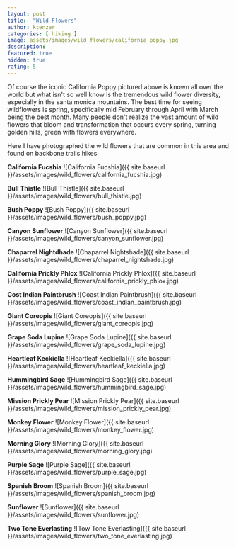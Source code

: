 ```yaml
---
layout: post
title:  "Wild Flowers"
author: ktenzer
categories: [ hiking ]
image: assets/images/wild_flowers/california_poppy.jpg
description: 
featured: true
hidden: true
rating: 5
---
```

Of course the iconic California Poppy pictured above is known all over the world but what isn't so well know is the tremendous wild flower diversity, especially in the santa monica mountains. The best time for seeing wildflowers is spring, specifically mid February through April with March being the best month. Many people don't realize the vast amount of wild flowers that bloom and transformation that occurs every spring, turning golden hills, green with flowers everywhere.

Here I have photographed the wild flowers that are common in this area and found on backbone trails hikes.

**California Fucshia**
![California Fucshia]({{ site.baseurl }}/assets/images/wild_flowers/california_fucshia.jpg)

**Bull Thistle**
![Bull Thistle]({{ site.baseurl }}/assets/images/wild_flowers/bull_thistle.jpg)

**Bush Poppy**
![Bush Poppy]({{ site.baseurl }}/assets/images/wild_flowers/bush_poppy.jpg)

**Canyon Sunflower**
![Canyon Sunflower]({{ site.baseurl }}/assets/images/wild_flowers/canyon_sunflower.jpg)

**Chaparrel Nightdhade**
![Chaparrel Nightshade]({{ site.baseurl }}/assets/images/wild_flowers/chaparrel_nightshade.jpg)

**California Prickly Phlox**
![California Prickly Phlox]({{ site.baseurl }}/assets/images/wild_flowers/california_prickly_phlox.jpg)

**Cost Indian Paintbrush**
![Coast Indian Paintbrush]({{ site.baseurl }}/assets/images/wild_flowers/coast_indian_paintbrush.jpg)

**Giant Coreopis**
![Giant Coreopis]({{ site.baseurl }}/assets/images/wild_flowers/giant_coreopis.jpg)

**Grape Soda Lupine**
![Grape Soda Lupine]({{ site.baseurl }}/assets/images/wild_flowers/grape_soda_lupine.jpg)

**Heartleaf Keckiella**
![Heartleaf Keckiella]({{ site.baseurl }}/assets/images/wild_flowers/heartleaf_keckiella.jpg)

**Hummingbird Sage**
![Hummingbird Sage]({{ site.baseurl }}/assets/images/wild_flowers/hummingbird_sage.jpg)

**Mission Prickly Pear**
![MIssion Prickly Pear]({{ site.baseurl }}/assets/images/wild_flowers/mission_prickly_pear.jpg)

**Monkey Flower**
![Monkey Flower]({{ site.baseurl }}/assets/images/wild_flowers/monkey_flower.jpg)

**Morning Glory**
![Morning Glory]({{ site.baseurl }}/assets/images/wild_flowers/morning_glory.jpg)

**Purple Sage**
![Purple Sage]({{ site.baseurl }}/assets/images/wild_flowers/purple_sage.jpg)

**Spanish Broom**
![Spanish Broom]({{ site.baseurl }}/assets/images/wild_flowers/spanish_broom.jpg)

**Sunflower**
![Sunflower]({{ site.baseurl }}/assets/images/wild_flowers/sunflower.jpg)

**Two Tone Everlasting**
![Tow Tone Everlasting]({{ site.baseurl }}/assets/images/wild_flowers/two_tone_everlasting.jpg)
